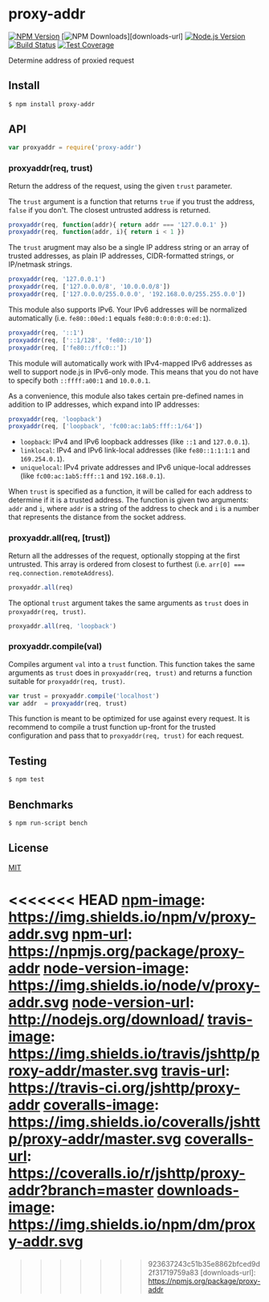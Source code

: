 # proxy-addr

[![NPM Version][npm-image]][npm-url]
[![NPM Downloads][downloads-image]][downloads-url]
[![Node.js Version][node-version-image]][node-version-url]
[![Build Status][travis-image]][travis-url]
[![Test Coverage][coveralls-image]][coveralls-url]

Determine address of proxied request

## Install

```sh
$ npm install proxy-addr
```

## API

```js
var proxyaddr = require('proxy-addr')
```

### proxyaddr(req, trust)

Return the address of the request, using the given `trust` parameter.

The `trust` argument is a function that returns `true` if you trust
the address, `false` if you don't. The closest untrusted address is
returned.

```js
proxyaddr(req, function(addr){ return addr === '127.0.0.1' })
proxyaddr(req, function(addr, i){ return i < 1 })
```

The `trust` arugment may also be a single IP address string or an
array of trusted addresses, as plain IP addresses, CIDR-formatted
strings, or IP/netmask strings.

```js
proxyaddr(req, '127.0.0.1')
proxyaddr(req, ['127.0.0.0/8', '10.0.0.0/8'])
proxyaddr(req, ['127.0.0.0/255.0.0.0', '192.168.0.0/255.255.0.0'])
```

This module also supports IPv6. Your IPv6 addresses will be normalized
automatically (i.e. `fe80::00ed:1` equals `fe80:0:0:0:0:0:ed:1`).

```js
proxyaddr(req, '::1')
proxyaddr(req, ['::1/128', 'fe80::/10'])
proxyaddr(req, ['fe80::/ffc0::'])
```

This module will automatically work with IPv4-mapped IPv6 addresses
as well to support node.js in IPv6-only mode. This means that you do
not have to specify both `::ffff:a00:1` and `10.0.0.1`.

As a convenience, this module also takes certain pre-defined names
in addition to IP addresses, which expand into IP addresses:

```js
proxyaddr(req, 'loopback')
proxyaddr(req, ['loopback', 'fc00:ac:1ab5:fff::1/64'])
```

  * `loopback`: IPv4 and IPv6 loopback addresses (like `::1` and
    `127.0.0.1`).
  * `linklocal`: IPv4 and IPv6 link-local addresses (like
    `fe80::1:1:1:1` and `169.254.0.1`).
  * `uniquelocal`: IPv4 private addresses and IPv6 unique-local
    addresses (like `fc00:ac:1ab5:fff::1` and `192.168.0.1`).

When `trust` is specified as a function, it will be called for each
address to determine if it is a trusted address. The function is
given two arguments: `addr` and `i`, where `addr` is a string of
the address to check and `i` is a number that represents the distance
from the socket address.

### proxyaddr.all(req, [trust])

Return all the addresses of the request, optionally stopping at the
first untrusted. This array is ordered from closest to furthest
(i.e. `arr[0] === req.connection.remoteAddress`).

```js
proxyaddr.all(req)
```

The optional `trust` argument takes the same arguments as `trust`
does in `proxyaddr(req, trust)`.

```js
proxyaddr.all(req, 'loopback')
```

### proxyaddr.compile(val)

Compiles argument `val` into a `trust` function. This function takes
the same arguments as `trust` does in `proxyaddr(req, trust)` and
returns a function suitable for `proxyaddr(req, trust)`.

```js
var trust = proxyaddr.compile('localhost')
var addr  = proxyaddr(req, trust)
```

This function is meant to be optimized for use against every request.
It is recommend to compile a trust function up-front for the trusted
configuration and pass that to `proxyaddr(req, trust)` for each request.

## Testing

```sh
$ npm test
```

## Benchmarks

```sh
$ npm run-script bench
```

## License

[MIT](LICENSE)

<<<<<<< HEAD
[npm-image]: https://img.shields.io/npm/v/proxy-addr.svg
[npm-url]: https://npmjs.org/package/proxy-addr
[node-version-image]: https://img.shields.io/node/v/proxy-addr.svg
[node-version-url]: http://nodejs.org/download/
[travis-image]: https://img.shields.io/travis/jshttp/proxy-addr/master.svg
[travis-url]: https://travis-ci.org/jshttp/proxy-addr
[coveralls-image]: https://img.shields.io/coveralls/jshttp/proxy-addr/master.svg
[coveralls-url]: https://coveralls.io/r/jshttp/proxy-addr?branch=master
[downloads-image]: https://img.shields.io/npm/dm/proxy-addr.svg
=======
[npm-image]: https://img.shields.io/npm/v/proxy-addr.svg?style=flat
[npm-url]: https://npmjs.org/package/proxy-addr
[node-version-image]: https://img.shields.io/node/v/proxy-addr.svg?style=flat
[node-version-url]: http://nodejs.org/download/
[travis-image]: https://img.shields.io/travis/jshttp/proxy-addr.svg?style=flat
[travis-url]: https://travis-ci.org/jshttp/proxy-addr
[coveralls-image]: https://img.shields.io/coveralls/jshttp/proxy-addr.svg?style=flat
[coveralls-url]: https://coveralls.io/r/jshttp/proxy-addr?branch=master
[downloads-image]: https://img.shields.io/npm/dm/proxy-addr.svg?style=flat
>>>>>>> 923637243c51b35e8862bfced9d2f31719759a83
[downloads-url]: https://npmjs.org/package/proxy-addr
